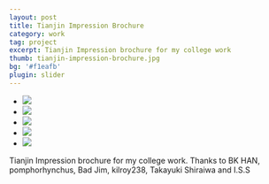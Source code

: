 ```yaml
---
layout: post
title: Tianjin Impression Brochure
category: work
tag: project
excerpt: Tianjin Impression brochure for my college work
thumb: tianjin-impression-brochure.jpg
bg: '#f1eafb'
plugin: slider
---
```


<div class=txt>
  <div class="flexslider">
    <ul class="slides">
      <li>
        <img src="{{ site.file }}/tianjin-impression-brochure-01.jpg">
      </li>
      <li>
        <img src="{{ site.file }}/tianjin-impression-brochure-02.jpg">
      </li>
      <li>
        <img src="{{ site.file }}/tianjin-impression-brochure-03.jpg">
      </li>
      <li>
        <img src="{{ site.file }}/tianjin-impression-brochure-04.jpg">
      </li>
      <li>
        <img src="{{ site.file }}/tianjin-impression-brochure-05.jpg">
      </li>
    </ul>
  </div><!-- .flexslider -->
  <p>Tianjin Impression brochure for my college work. Thanks to BK HAN, pomphorhynchus, Bad Jim, kilroy238, Takayuki Shiraiwa and I.S.S</p>
</div>